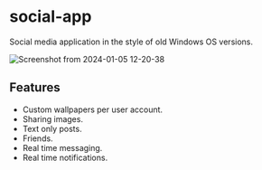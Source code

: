 # social-app

Social media application in the style of old Windows OS versions.

![Screenshot from 2024-01-05 12-20-38](https://github.com/OwczarekGit/social-app/assets/32412218/4069a4a9-25cd-4151-a286-55a00c2bb71b)

## Features
- Custom wallpapers per user account.
- Sharing images.
- Text only posts.
- Friends.
- Real time messaging.
- Real time notifications.
